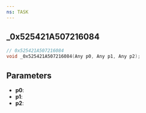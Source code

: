 ```yaml
---
ns: TASK
---
```

## _0x525421A507216084

```c
// 0x525421A507216084
void _0x525421A507216084(Any p0, Any p1, Any p2);
```

## Parameters
* **p0**:
* **p1**:
* **p2**:
